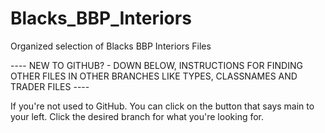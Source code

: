 # Blacks_BBP_Interiors
Organized selection of Blacks BBP Interiors Files

	











---- NEW TO GITHUB? - DOWN BELOW, INSTRUCTIONS FOR FINDING OTHER FILES IN OTHER BRANCHES LIKE TYPES, CLASSNAMES AND TRADER FILES ----

If you're not used to GitHub. You can click on the button that says main to your left. 
Click the desired branch for what you're looking for.
